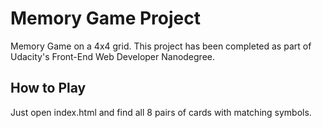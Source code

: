 # Memory Game Project

Memory Game on a 4x4 grid. This project has been completed as part of Udacity's Front-End Web Developer Nanodegree.

## How to Play

Just open index.html and find all 8 pairs of cards with matching symbols.
